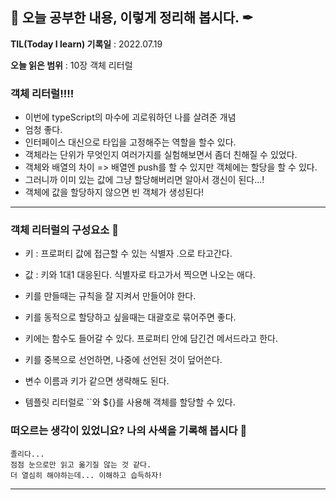 ## 📕 오늘 공부한 내용, 이렇게 정리해 봅시다. ✒

**TIL(Today I learn) 기록일** : 2022.07.19

**오늘 읽은 범위** : 10장 객체 리터럴

### 객체 리터럴!!!!

- 이번에 typeScript의 마수에 괴로워하던 나를 살려준 개념
- 엄청 좋다.
- 인터페이스 대신으로 타입을 고정해주는 역할을 할수 있다.
- 객체라는 단위가 무엇인지 여러가지를 실험해보면서 좀더 친해질 수 있었다.
- 객체와 배열의 차이 => 배열엔 push를 할 수 있지만 객체에는 할당을 할 수 있다.
- 그러니까 이미 있는 값에 그냥 할당해버리면 알아서 갱신이 된다...!
- 객체에 값을 할당하지 않으면 빈 객체가 생성된다!

---

### 객체 리터럴의 구성요소 🎨

- 키 : 프로퍼티 값에 접근할 수 있는 식별자 .으로 타고간다.
- 값 : 키와 1대1 대응된다. 식별자로 타고가서 찍으면 나오는 애다.

- 키를 만들때는 규칙을 잘 지켜서 만들어야 한다.
- 키를 동적으로 할당하고 싶을때는 대괄호로 묶어주면 좋다.
- 키에는 함수도 들어갈 수 있다. 프로퍼티 안에 담긴건 메서드라고 한다.
- 키를 중복으로 선언하면, 나중에 선언된 것이 덮어쓴다.
- 변수 이름과 키가 같으면 생략해도 된다.
- 템플릿 리터럴로 ``와 ${}를 사용해 객체를 할당할 수 있다.

### 떠오르는 생각이 있었니요? 나의 사색을 기록해 봅시다 💭

```
졸리다...
점점 눈으로만 읽고 옮기질 않는 것 같다.
더 열심히 해야하는데... 이해하고 습득하자!
```

---
